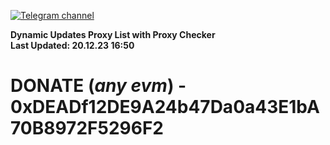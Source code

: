 [![Telegram channel](https://img.shields.io/endpoint?url=https://runkit.io/damiankrawczyk/telegram-badge/branches/master?url=https://t.me/n4z4v0d)](https://t.me/n4z4v0d) 

**Dynamic Updates Proxy List with Proxy Checker**  
**Last Updated: 20.12.23 16:50**

# DONATE (_any evm_) - 0xDEADf12DE9A24b47Da0a43E1bA70B8972F5296F2
